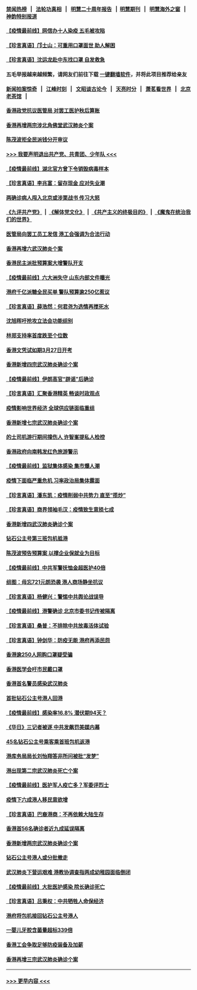 #### [禁闻热榜](热点新闻.md?=0)  &nbsp;&nbsp;|&nbsp;&nbsp; [法轮功真相](https://github.com/gfw-breaker/truth/blob/master/README.md?=0) &nbsp;&nbsp;|&nbsp;&nbsp; [明慧二十周年报告](https://github.com/gfw-breaker/mh-reports/blob/master/README.md?=0) &nbsp;&nbsp;|&nbsp;&nbsp;[明慧期刊](https://github.com/gfw-breaker/mh-qikan) &nbsp;&nbsp;|&nbsp;&nbsp; [明慧海外之窗](https://github.com/gfw-breaker/mh-news/blob/master/README.md?=0) &nbsp;&nbsp;|&nbsp;&nbsp; [神韵特别报道](https://github.com/gfw-breaker/mh-news/blob/master/shenyun.md?=0)
#### [【疫情最前线】网信办十人染疫 五毛被攻陷](../pages/nsc415/n11903757.md?t=02292031) 
#### [【珍言真语】邝士山：可重用口罩面世 助人解困](../pages/nsc415/n11903875.md?t=02292031) 
#### [【珍言真语】沈运龙赴中东找口罩 自发救急](../pages/nsc415/n11903291.md?t=02292031) 
#### 五毛举报越来越频繁，请网友们前往下载 [一键翻墙软件](https://github.com/gfw-breaker/ssr-accounts)，并将此项目推荐给亲友
#### [新闻拍案惊奇](https://github.com/gfw-breaker/banned-news/blob/master/pages/link4.md) &nbsp;&nbsp;|&nbsp;&nbsp; [江峰时刻](https://github.com/gfw-breaker/banned-news/blob/master/pages/link4.md) &nbsp;&nbsp;|&nbsp;&nbsp; [文昭谈古论今](https://github.com/gfw-breaker/banned-news/blob/master/pages/link4.md) &nbsp;&nbsp;|&nbsp;&nbsp; [天亮时分](https://github.com/gfw-breaker/banned-news/blob/master/pages/link4.md) &nbsp;&nbsp;|&nbsp;&nbsp; [萧茗看世界](https://github.com/gfw-breaker/banned-news/blob/master/pages/link4.md) &nbsp;&nbsp;|&nbsp;&nbsp; [北京老茶馆](https://github.com/gfw-breaker/banned-news/blob/master/pages/link4.md) &nbsp;&nbsp;|&nbsp;&nbsp; 
#### [香港政党抗议医管局 对罢工医护秋后算账](../pages/nsc415/n11901746.md?t=02292031) 
#### [香港再增两宗涉北角佛堂武汉肺炎个案](../pages/nsc415/n11901737.md?t=02292031) 
#### [陈茂波拒全民派钱分开审议](../pages/nsc415/n11901672.md?t=02292031) 
#### [>>> 我要声明退出共产党、共青团、少年队 <<<](https://github.com/begood0513/goodnews/blob/master/quit/letter.md) 
#### [【疫情最前线】湖北官方曾下令销毁病毒样本](../pages/nsc415/n11901518.md?t=02292031) 
#### [【珍言真语】李兆富：留存现金 应对失业潮](../pages/nsc415/n11901448.md?t=02292031) 
#### [两确诊病人闯入北京或涉栗战书 传习大怒](../pages/nsc415/n11901180.md?t=02292031) 
#### [《九评共产党》](https://github.com/begood0513/9ping.md/blob/master/README.md) &nbsp;|&nbsp; [《解体党文化》](../../../../jtdwh.md/blob/master/README.md)  &nbsp;|&nbsp; [《共产主义的终极目的》](../../../../gczydzjmd.md/blob/master/README.md) &nbsp;|&nbsp; [《魔鬼在统治我们的世界》](../../../../mgztzwmdsj.md/blob/master/README.md) 
#### [医管局向罢工员工发信 港工会强调为合法行动](../pages/nsc415/n11898870.md?t=02292031) 
#### [香港再增六武汉肺炎个案](../pages/nsc415/n11898843.md?t=02292031) 
#### [香港民主派批预算案大增警队开支](../pages/nsc415/n11898813.md?t=02292031) 
#### [【疫情最前线】六大洲失守 山东内部文件曝光](../pages/nsc415/n11898455.md?t=02292031) 
#### [港府千亿派糖全民买单 警队预算逾250亿惹议](../pages/nsc415/n11898608.md?t=02292031) 
#### [【珍言真语】薛浩然：何君尧为选情再搅死水](../pages/nsc415/n11898269.md?t=02292031) 
#### [沈旭晖吁抢攻立法会功能组别](../pages/nsc415/n11896084.md?t=02292031) 
#### [林郑支持率首度跌至个位数](../pages/nsc415/n11896058.md?t=02292031) 
#### [香港文凭试如期3月27日开考](../pages/nsc415/n11896055.md?t=02292031) 
#### [香港新增四宗武汉肺炎确诊个案](../pages/nsc415/n11896040.md?t=02292031) 
#### [【疫情最前线】伊朗高官“辟谣”后确诊](../pages/nsc415/n11895902.md?t=02292031) 
#### [【珍言真语】汇聚香港精英 畅谈时政观点](../pages/nsc415/n11895733.md?t=02292031) 
#### [疫情影响世界经济 全球供应链面临重组](../pages/nsc415/n11895634.md?t=02292031) 
#### [香港新增七宗武汉肺炎确诊个案](../pages/nsc415/n11893498.md?t=02292031) 
#### [的士司机游行期间撞伤人 许智峯提私人检控](../pages/nsc415/n11893483.md?t=02292031) 
#### [香港政府向南韩发红色旅游警示](../pages/nsc415/n11893398.md?t=02292031) 
#### [【疫情最前线】监狱集体感染 集市爆人潮](../pages/nsc415/n11893181.md?t=02292031) 
#### [疫情下面临严重危机  习率政治局集体露面](../pages/nsc415/n11893305.md?t=02292031) 
#### [【珍言真语】潘东凯：疫情削弱中共势力 直至“揽炒”](../pages/nsc415/n11892866.md?t=02292031) 
#### [【珍言真语】商界领袖毛汉：疫情致生意损七成](../pages/nsc415/n11890348.md?t=02292031) 
#### [香港新增四武汉肺炎确诊个案](../pages/nsc415/n11890610.md?t=02292031) 
#### [钻石公主号第三班包机抵港](../pages/nsc415/n11890645.md?t=02292031) 
#### [陈茂波预告预算案 以撑企业保就业为目标](../pages/nsc415/n11890574.md?t=02292031) 
#### [【疫情最前线】中共军警抚恤金超医护40倍](../pages/nsc415/n11890458.md?t=02292031) 
#### [组图：毋忘721元朗恐袭 港人商场静坐抗议](../pages/nsc415/n11876882.md?t=02292031) 
#### [【珍言真语】杨健兴：警惕中共舆论战误导](../pages/nsc415/n11888131.md?t=02292031) 
#### [【疫情最前线】港警确诊 北京市委书记传被隔离](../pages/nsc415/n11886872.md?t=02292031) 
#### [【珍言真语】桑普：不排除中共放毒活体试验](../pages/nsc415/n11886832.md?t=02292031) 
#### [【珍言真语】钟剑华：防疫无能 港府再添民怨](../pages/nsc415/n11884504.md?t=02292031) 
#### [香港逾250人网购口罩疑受骗](../pages/nsc415/n11884388.md?t=02292031) 
#### [香港医学会吁市民戴口罩](../pages/nsc415/n11884367.md?t=02292031) 
#### [香港首名警员感染武汉肺炎](../pages/nsc415/n11884357.md?t=02292031) 
#### [首批钻石公主号港人回港](../pages/nsc415/n11884333.md?t=02292031) 
#### [【疫情最前线】感染率16.8% 潜伏期94天？](../pages/nsc415/n11884256.md?t=02292031) 
#### [《华日》三记者被逐 中共发飙罚美媒内幕](../pages/nsc415/n11884184.md?t=02292031) 
#### [45名钻石公主号乘客乘首班包机返港](../pages/nsc415/n11881770.md?t=02292031) 
#### [港库务局局长刘怡翔答非所问被批“发梦”](../pages/nsc415/n11881752.md?t=02292031) 
#### [港出现第二宗武汉肺炎死亡个案](../pages/nsc415/n11881736.md?t=02292031) 
#### [【疫情最前线】医护军人疫亡多？军委评烈士](../pages/nsc415/n11881655.md?t=02292031) 
#### [疫情下六成港人移民意欲增](../pages/nsc415/n11881699.md?t=02292031) 
#### [【珍言真语】巴裔港商：不再依赖大陆生存](../pages/nsc415/n11881126.md?t=02292031) 
#### [香港首56名确诊者近九成延误隔离](../pages/nsc415/n11879079.md?t=02292031) 
#### [香港新增两宗武汉肺炎确诊个案](../pages/nsc415/n11879064.md?t=02292031) 
#### [钻石公主号港人或分批撤走](../pages/nsc415/n11879029.md?t=02292031) 
#### [武汉肺炎下营运艰难 港教协调查指两成幼稚园面临倒闭](../pages/nsc415/n11878989.md?t=02292031) 
#### [【疫情最前线】大批医护感染 院长确诊死亡](../pages/nsc415/n11878595.md?t=02292031) 
#### [【珍言真语】吕秉权：中共牺牲人命保经济](../pages/nsc415/n11878390.md?t=02292031) 
#### [港府将包机接回钻石公主号港人](../pages/nsc415/n11876352.md?t=02292031) 
#### [一婴儿牙胶含菌量超标339倍](../pages/nsc415/n11876336.md?t=02292031) 
#### [香港工会争取足够防疫装备及加薪](../pages/nsc415/n11876313.md?t=02292031) 
#### [香港再增三宗武汉肺炎确诊个案](../pages/nsc415/n11876297.md?t=02292031) 

----
#### [ >>> 更早内容 <<< ](../indexes/nsc415-earlier.md)
